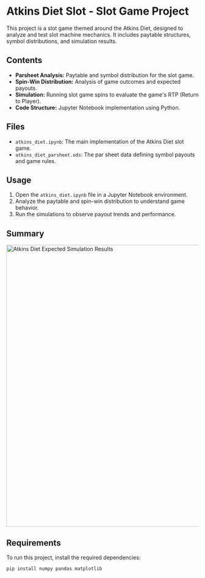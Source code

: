 # Atkins Diet Slot - Slot Game Project

This project is a slot game themed around the Atkins Diet, designed to analyze and test slot machine mechanics. It includes paytable structures, symbol distributions, and simulation results.

## Contents

- **Parsheet Analysis:** Paytable and symbol distribution for the slot game.
- **Spin-Win Distribution:** Analysis of game outcomes and expected payouts.
- **Simulation:** Running slot game spins to evaluate the game's RTP (Return to Player).
- **Code Structure:** Jupyter Notebook implementation using Python.

## Files

- `atkins_diet.ipynb`: The main implementation of the Atkins Diet slot game.
- `atkins_diet_parsheet.ods`: The par sheet data defining symbol payouts and game rules.

## Usage

1. Open the `atkins_diet.ipynb` file in a Jupyter Notebook environment.
2. Analyze the paytable and spin-win distribution to understand game behavior.
3. Run the simulations to observe payout trends and performance.

## Summary

<img width="738" alt="Atkins Diet Expected   Simulation Results" src="https://github.com/user-attachments/assets/67f37b2b-4ece-4638-81dc-767dec0b3e38" />

## Requirements

To run this project, install the required dependencies:

```bash
pip install numpy pandas matplotlib
